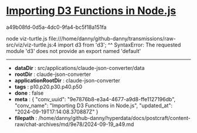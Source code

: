 # [Importing D3 Functions in Node.js](https://claude.ai/chat/9e7876b8-e3a4-4677-a9d8-ffe1127196db)

a49b08fd-0d5a-4dc0-9fa4-bc5f18a151fa

node viz-turtle.js 
file:///home/danny/github-danny/transmissions/raw-src/viz/viz-turtle.js:4
import d3 from 'd3';
       ^^
SyntaxError: The requested module 'd3' does not provide an export named 'default'

---

* **dataDir** : src/applications/claude-json-converter/data
* **rootDir** : claude-json-converter
* **applicationRootDir** : claude-json-converter
* **tags** : p10.p20.p30.p40.p50
* **done** : false
* **meta** : {
  "conv_uuid": "9e7876b8-e3a4-4677-a9d8-ffe1127196db",
  "conv_name": "Importing D3 Functions in Node.js",
  "updated_at": "2024-09-19T17:14:08.370887Z"
}
* **filepath** : /home/danny/github-danny/hyperdata/docs/postcraft/content-raw/chat-archives/md/9e78/2024-09-19_a49.md